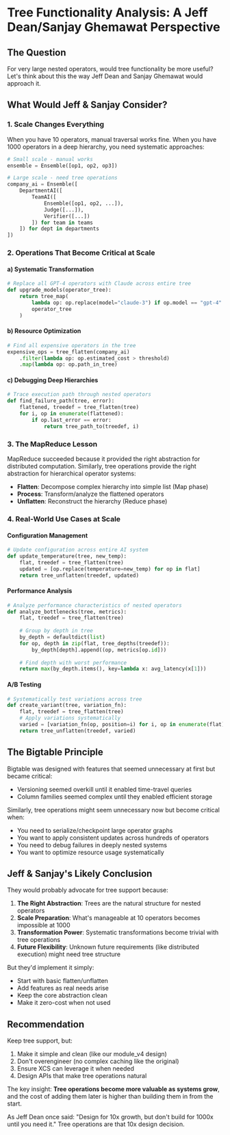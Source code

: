 # Tree Functionality Analysis: A Jeff Dean/Sanjay Ghemawat Perspective

## The Question

For very large nested operators, would tree functionality be more useful? Let's think about this the way Jeff Dean and Sanjay Ghemawat would approach it.

## What Would Jeff & Sanjay Consider?

### 1. Scale Changes Everything

When you have 10 operators, manual traversal works fine. When you have 1000 operators in a deep hierarchy, you need systematic approaches:

```python
# Small scale - manual works
ensemble = Ensemble([op1, op2, op3])

# Large scale - need tree operations
company_ai = Ensemble([
    DepartmentAI([
        TeamAI([
            Ensemble([op1, op2, ...]),
            Judge([...]),
            Verifier([...])
        ]) for team in teams
    ]) for dept in departments
])
```

### 2. Operations That Become Critical at Scale

#### a) Systematic Transformation
```python
# Replace all GPT-4 operators with Claude across entire tree
def upgrade_models(operator_tree):
    return tree_map(
        lambda op: op.replace(model="claude-3") if op.model == "gpt-4" else op,
        operator_tree
    )
```

#### b) Resource Optimization
```python
# Find all expensive operators in the tree
expensive_ops = tree_flatten(company_ai)
    .filter(lambda op: op.estimated_cost > threshold)
    .map(lambda op: op.path_in_tree)
```

#### c) Debugging Deep Hierarchies
```python
# Trace execution path through nested operators
def find_failure_path(tree, error):
    flattened, treedef = tree_flatten(tree)
    for i, op in enumerate(flattened):
        if op.last_error == error:
            return tree_path_to(treedef, i)
```

### 3. The MapReduce Lesson

MapReduce succeeded because it provided the right abstraction for distributed computation. Similarly, tree operations provide the right abstraction for hierarchical operator systems:

- **Flatten**: Decompose complex hierarchy into simple list (Map phase)
- **Process**: Transform/analyze the flattened operators
- **Unflatten**: Reconstruct the hierarchy (Reduce phase)

### 4. Real-World Use Cases at Scale

#### Configuration Management
```python
# Update configuration across entire AI system
def update_temperature(tree, new_temp):
    flat, treedef = tree_flatten(tree)
    updated = [op.replace(temperature=new_temp) for op in flat]
    return tree_unflatten(treedef, updated)
```

#### Performance Analysis
```python
# Analyze performance characteristics of nested operators
def analyze_bottlenecks(tree, metrics):
    flat, treedef = tree_flatten(tree)
    
    # Group by depth in tree
    by_depth = defaultdict(list)
    for op, depth in zip(flat, tree_depths(treedef)):
        by_depth[depth].append((op, metrics[op.id]))
    
    # Find depth with worst performance
    return max(by_depth.items(), key=lambda x: avg_latency(x[1]))
```

#### A/B Testing
```python
# Systematically test variations across tree
def create_variant(tree, variation_fn):
    flat, treedef = tree_flatten(tree)
    # Apply variations systematically
    varied = [variation_fn(op, position=i) for i, op in enumerate(flat)]
    return tree_unflatten(treedef, varied)
```

## The Bigtable Principle

Bigtable was designed with features that seemed unnecessary at first but became critical:
- Versioning seemed overkill until it enabled time-travel queries
- Column families seemed complex until they enabled efficient storage

Similarly, tree operations might seem unnecessary now but become critical when:
- You need to serialize/checkpoint large operator graphs
- You want to apply consistent updates across hundreds of operators
- You need to debug failures in deeply nested systems
- You want to optimize resource usage systematically

## Jeff & Sanjay's Likely Conclusion

They would probably advocate for tree support because:

1. **The Right Abstraction**: Trees are the natural structure for nested operators
2. **Scale Preparation**: What's manageable at 10 operators becomes impossible at 1000
3. **Transformation Power**: Systematic transformations become trivial with tree operations
4. **Future Flexibility**: Unknown future requirements (like distributed execution) might need tree structure

But they'd implement it simply:
- Start with basic flatten/unflatten
- Add features as real needs arise
- Keep the core abstraction clean
- Make it zero-cost when not used

## Recommendation

Keep tree support, but:
1. Make it simple and clean (like our module_v4 design)
2. Don't overengineer (no complex caching like the original)
3. Ensure XCS can leverage it when needed
4. Design APIs that make tree operations natural

The key insight: **Tree operations become more valuable as systems grow**, and the cost of adding them later is higher than building them in from the start.

As Jeff Dean once said: "Design for 10x growth, but don't build for 1000x until you need it." Tree operations are that 10x design decision.